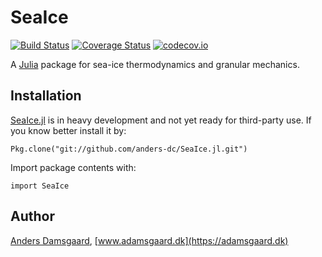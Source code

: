 # SeaIce

[![Build Status](https://travis-ci.org/anders-dc/SeaIce.jl.svg?branch=master)](https://travis-ci.org/anders-dc/SeaIce.jl) [![Coverage Status](https://coveralls.io/repos/anders-dc/SeaIce.jl/badge.svg?branch=master&service=github)](https://coveralls.io/github/anders-dc/SeaIce.jl?branch=master) [![codecov.io](http://codecov.io/github/anders-dc/SeaIce.jl/coverage.svg?branch=master)](http://codecov.io/github/anders-dc/SeaIce.jl?branch=master)

A [Julia](https://julialang.org) package for sea-ice thermodynamics and granular 
mechanics.

## Installation
[SeaIce.jl](https://github.com/anders-dc/SeaIce.jl) is in heavy development and 
not yet ready for third-party use.  If you know better install it by:

    Pkg.clone("git://github.com/anders-dc/SeaIce.jl.git")

Import package contents with:

    import SeaIce

## Author
[Anders Damsgaard](mailto:andersd@riseup.net),
[www.adamsgaard.dk](https://adamsgaard.dk)
